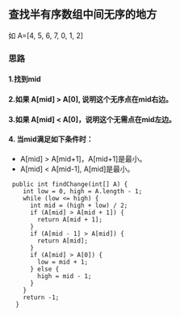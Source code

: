## 查找半有序数组中间无序的地方
如 A=[4, 5, 6, 7, 0, 1, 2]
### 思路
#### 1.找到mid
#### 2.如果 A[mid] > A[0], 说明这个无序点在mid右边。
#### 3.如果 A[mid] < A[0]，说明这个无需点在mid左边。
#### 4. 当mid满足如下条件时：
- A[mid] > A[mid+1]，A[mid+1]是最小。
- A[mid] < A[mid-1], A[mid]是最小。

```
 public int findChange(int[] A) {
    int low = 0, high = A.length - 1;
    while (low <= high) {
      int mid = (high + low) / 2;
      if (A[mid] > A[mid + 1]) {
        return A[mid + 1];
      }
      if (A[mid - 1] > A[mid]) {
        return A[mid];
      }
      if (A[mid] > A[0]) {
        low = mid + 1;
      } else {
        high = mid - 1;
      }
    }
    return -1;
  }
```